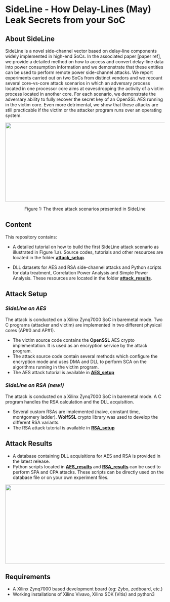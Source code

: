 # SideLine - How Delay-Lines (May) Leak Secrets from your SoC

## About SideLine

SideLine is a novel side-channel vector based on delay-line components widely implemented in high-end SoCs. In the associated paper [paper ref], we provide a detailed method on how to access and convert delay-line data into power consumption information and we demonstrate that these entities can be used to perform remote power side-channel attacks. We report experiments carried out on two SoCs from distinct vendors and we recount several core-vs-core attack scenarios in which an adversary process located in one processor core aims at eavesdropping the activity of a victim process located in another core. For each scenario, we demonstrate the adversary ability to fully recover the secret key of an OpenSSL AES running in the victim core. Even more detrimental, we show that these attacks are still practicable if the victim or the attacker program runs over an operating system.

<p align="center">
<img src="https://user-images.githubusercontent.com/67143135/85726797-bac67600-b6f6-11ea-9162-8daf8975c3bd.png" width="700" height="250">
</p>
<p align="center"> Figure 1: The three attack scenarios presented in SideLine<p align="center">
  
## Content

This repository contains:
- A detailed tutorial on how to build the first SideLine attack scenario as illustrated in Figure 1.a). Source codes, tutorials and other resources are located in the folder [**attack_setup**](https://github.com/Remote-HWA/SideLine/tree/master/attack_setup).

- DLL datasets for AES and RSA side-channel attacks and Python scripts for data treatment, Correlation Power Analysis and Simple Power Analysis. These resources are located in the folder [**attack_results**](https://github.com/Remote-HWA/SideLine/tree/master/attack_results). 

## Attack Setup

### *SideLine on AES*
The attack is conducted on a Xilinx Zynq7000 SoC in baremetal mode. Two C programs (attacker and victim) are implemented in two different physical cores (AP#0 and AP#1). 
- The victim source code contains the **OpenSSL**  AES crypto implementation. It is used as an encryption service by the attack program.
- The attack source code contain several methods which configure the encryption mode and uses DMA and DLL to perform SCA on the algorithms running in the victim program.
- The AES attack tutorial is available in [**AES_setup**](https://github.com/Remote-HWA/SideLine/tree/master/attack_setup/AES_setup)

### *SideLine on RSA (new!)*
The attack is conducted on a Xilinx Zynq7000 SoC in baremetal mode. A C program handles the RSA calculation and the DLL acquisition. 
- Several custom RSAs are implemented (naive, constant time, montgomery ladder). **WolfSSL** crypto library was used to develop the different RSA variants.
- The RSA attack tutorial is available in [**RSA_setup**](https://github.com/Remote-HWA/SideLine/tree/master/attack_setup/RSA_setup)

## Attack Results

- A database containing DLL acquisitions for AES and RSA is provided in the latest release. 
- Python scripts located in [**AES_results**](https://github.com/Remote-HWA/SideLine/tree/master/attack_results/AES_results) and [**RSA_results**](https://github.com/Remote-HWA/SideLine/tree/master/attack_results/RSA_results) can be used to perform SPA and CPA attacks. These scripts can be directly used on the database file or on your own experiment files. 

<p align="center">
<img src="https://user-images.githubusercontent.com/67143135/91547286-fc0c1980-e923-11ea-82dc-c9d1ae3b3896.png" width="900" height="250">
</p>
  


## Requirements
- A Xilinx Zynq7000 based development board (eg: Zybo, zedboard, etc.)
- Working installations of Xilinx Vivavo, Xilinx SDK (Vitis) and python3










